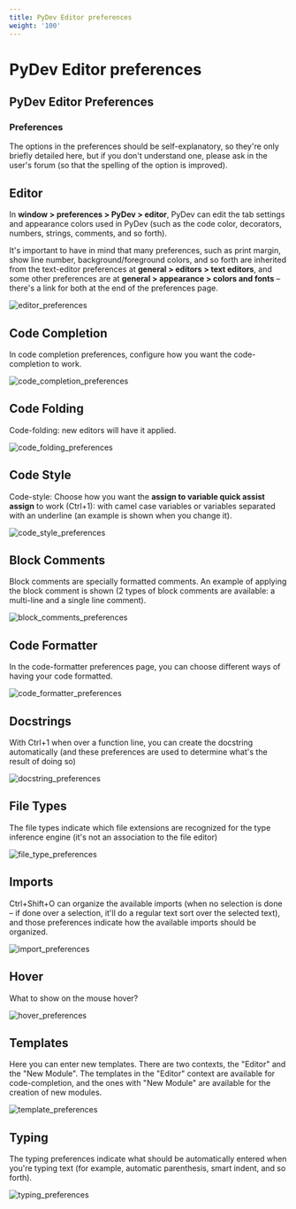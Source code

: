 ```yaml
---
title: PyDev Editor preferences
weight: '100'
---
```


# PyDev Editor preferences

## PyDev Editor Preferences

### Preferences

The options in the preferences should be self-explanatory, so they're only briefly detailed here, but if you don't understand one, please ask in the user's forum (so that the spelling of the option is improved).

## Editor

In **window > preferences > PyDev > editor**, PyDev can edit the tab settings and appearance colors used in PyDev (such as the code color, decorators, numbers, strings, comments, and so forth).

It's important to have in mind that many preferences, such as print margin, show line number, background/foreground colors, and so forth are inherited from the text-editor preferences at **general > editors > text editors**, and some other preferences are at **general > appearance > colors and fonts** – there's a link for both at the end of the preferences page.

![editor_preferences](./editor_preferences.png)

## Code Completion

In code completion preferences, configure how you want the code-completion to work.

![code_completion_preferences](./code_completion_preferences.png)

## Code Folding

Code-folding: new editors will have it applied.

![code_folding_preferences](./code_folding_preferences.png)

## Code Style

Code-style: Choose how you want the **assign to variable quick assist assign** to work (Ctrl+1): with camel case variables or variables separated with an underline (an example is shown when you change it).

![code_style_preferences](./code_style_preferences.png)

## Block Comments

Block comments are specially formatted comments. An example of applying the block comment is shown (2 types of block comments are available: a multi-line and a single line comment).

![block_comments_preferences](./block_comments_preferences.png)

## Code Formatter

In the code-formatter preferences page, you can choose different ways of having your code formatted.

![code_formatter_preferences](./code_formatter_preferences.png)

## Docstrings

With Ctrl+1 when over a function line, you can create the docstring automatically (and these preferences are used to determine what's the result of doing so)

![docstring_preferences](./docstring_preferences.png)

## File Types

The file types indicate which file extensions are recognized for the type inference engine (it's not an association to the file editor)

![file_type_preferences](./file_type_preferences.png)

## Imports

Ctrl+Shift+O can organize the available imports (when no selection is done – if done over a selection, it'll do a regular text sort over the selected text), and those preferences indicate how the available imports should be organized.

![import_preferences](./import_preferences.png)

## Hover

What to show on the mouse hover?

![hover_preferences](./hover_preferences.png)

## Templates

Here you can enter new templates. There are two contexts, the "Editor" and the "New Module". The templates in the "Editor" context are available for code-completion, and the ones with "New Module" are available for the creation
of new modules.

![template_preferences](./template_preferences.png)

## Typing

The typing preferences indicate what should be automatically entered when you're typing text (for example, automatic parenthesis, smart indent, and so forth).

![typing_preferences](./typing_preferences.png)
